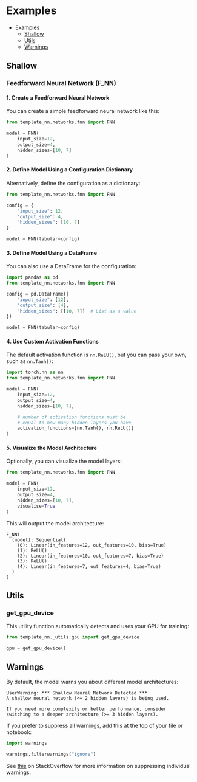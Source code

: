 # Examples

- [Examples](#shallow)
    - [Shallow](#shallow)
    - [Utils](#utils)
    - [Warnings](#warnings)

## Shallow

### Feedforward Neural Network (F_NN)

#### 1. Create a Feedforward Neural Network

You can create a simple feedforward neural network like this:

```python
from template_nn.networks.fnn import FNN

model = FNN(
    input_size=12,
    output_size=4,
    hidden_sizes=[10, 7]
)
```

#### 2. Define Model Using a Configuration Dictionary

Alternatively, define the configuration as a dictionary:

```python
from template_nn.networks.fnn import FNN

config = {
    "input_size": 12,
    "output_size": 4,
    "hidden_sizes": [10, 7]
}

model = FNN(tabular=config)
```

#### 3. Define Model Using a DataFrame

You can also use a DataFrame for the configuration:

```python
import pandas as pd
from template_nn.networks.fnn import FNN

config = pd.DataFrame({
    "input_size": [12],
    "output_size": [4],
    "hidden_sizes": [[10, 7]]  # List as a value
})

model = FNN(tabular=config)
```

#### 4. Use Custom Activation Functions

The default activation function is `nn.ReLU()`, but you can pass your own, such as `nn.Tanh()`:

```python
import torch.nn as nn
from template_nn.networks.fnn import FNN

model = FNN(
    input_size=12,
    output_size=4,
    hidden_sizes=[10, 7],

    # number of activation functions must be
    # equal to how many hidden layers you have
    activation_functions=[nn.Tanh(), nn.ReLU()]
)
```

#### 5. Visualize the Model Architecture

Optionally, you can visualize the model layers:

```python
from template_nn.networks.fnn import FNN

model = FNN(
    input_size=12,
    output_size=4,
    hidden_sizes=[10, 7],
    visualise=True
)
```

This will output the model architecture:

```console
F_NN(
  (model): Sequential(
    (0): Linear(in_features=12, out_features=10, bias=True)
    (1): ReLU()
    (2): Linear(in_features=10, out_features=7, bias=True)
    (3): ReLU()
    (4): Linear(in_features=7, out_features=4, bias=True)
  )
)
```

## Utils

### get_gpu_device

This utility function automatically detects and uses your GPU for training:

```python
from template_nn._utils.gpu import get_gpu_device

gpu = get_gpu_device()
```

## Warnings

By default, the model warns you about different model architectures:

```console
UserWarning: *** Shallow Neural Network Detected ***
A shallow neural network (<= 2 hidden layers) is being used.

If you need more complexity or better performance, consider
switching to a deeper architecture (>= 3 hidden layers).
```

If you prefer to suppress all warnings, add this at the top of your file or notebook:

```python
import warnings

warnings.filterwarnings("ignore")
```

See [this](https://stackoverflow.com/questions/14463277/how-to-disable-python-warnings) on StackOverflow for more
information on suppressing individual warnings.
